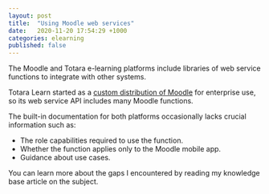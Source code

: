```yaml
---
layout: post
title:  "Using Moodle web services"
date:   2020-11-20 17:54:29 +1000
categories: elearning
published: false
---
```


The Moodle and Totara e-learning platforms include libraries of web service functions to integrate with other systems.

Totara Learn started as a [custom distribution of Moodle](https://totara.org/artefact/artefact.php?artefact=895&view=184&block=863) for enterprise use, so its web service API includes many Moodle functions.

The built-in documentation for both platforms occasionally lacks crucial information such as:
- The role capabilities required to use the function.
- Whether the function applies only to the Moodle mobile app.
- Guidance about use cases.

You can learn more about the gaps I encountered by reading my knowledge base article on the subject.
